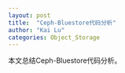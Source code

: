 ```yaml
---
layout: post
title:  "Ceph-Bluestore代码分析"
author: "Kai Lu"
categories: Object_Storage
---
```


本文总结Ceph-Bluestore代码分析。

<div  align="center">  
<object data="../files/Bluestore代码分析.pdf" width="1000" height="1000" type='application/pdf'/>
</div>